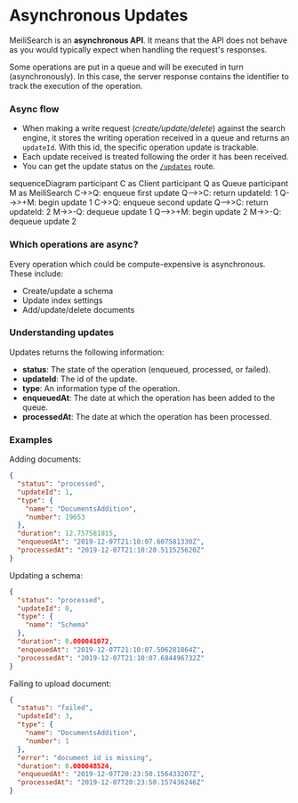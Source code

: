 #  Asynchronous Updates

MeiliSearch is an **asynchronous API**. It means that the API does not behave as you would typically expect when handling the request's responses.

Some operations are put in a queue and will be executed in turn (asynchronously). In this case, the server response contains the identifier to track the execution of the operation.

### Async flow

- When making a write request (*create/update/delete*) against the search engine, it stores the writing operation received in a queue and returns an `updateId`. With this id, the specific operation update is trackable.
- Each update received is treated following the order it has been received.
- You can get the update status on the [`/updates`](/references/updates.md) route.

<mermaid>
sequenceDiagram
  participant C as Client
  participant Q as Queue
  participant M as MeiliSearch
  C->>Q: enqueue first update
  Q-->>C: return updateId: 1
  Q-->>+M: begin update 1
  C->>Q: enqueue second update
  Q-->>C: return updateId: 2
  M->>-Q: dequeue update 1
  Q-->>+M: begin update 2
  M->>-Q: dequeue update 2
</mermaid>

### Which operations are async?

Every operation which could be compute-expensive is asynchronous. These include:
- Create/update a schema
- Update index settings
- Add/update/delete documents

### Understanding updates

Updates returns the following information:
* **status**: The state of the operation (enqueued, processed, or failed).
* **updateId**: The id of the update.
* **type**: An information type of the operation.
* **enqueuedAt**: The date at which the operation has been added to the queue.
* **processedAt**: The date at which the operation has been processed.

### Examples

Adding documents:
```json
{
  "status": "processed",
  "updateId": 1,
  "type": {
    "name": "DocumentsAddition",
    "number": 19653
  },
  "duration": 12.757581815,
  "enqueuedAt": "2019-12-07T21:10:07.607581330Z",
  "processedAt": "2019-12-07T21:10:20.511525620Z"
}
```

Updating a schema:
```json
{
  "status": "processed",
  "updateId": 0,
  "type": {
    "name": "Schema"
  },
  "duration": 0.000041072,
  "enqueuedAt": "2019-12-07T21:10:07.506281864Z",
  "processedAt": "2019-12-07T21:10:07.684496732Z"
}
```

Failing to upload document:
```json
{
  "status": "failed",
  "updateId": 3,
  "type": {
    "name": "DocumentsAddition",
    "number": 1
  },
  "error": "document id is missing",
  "duration": 0.000048524,
  "enqueuedAt": "2019-12-07T20:23:50.156433207Z",
  "processedAt": "2019-12-07T20:23:50.157436246Z"
}
```
